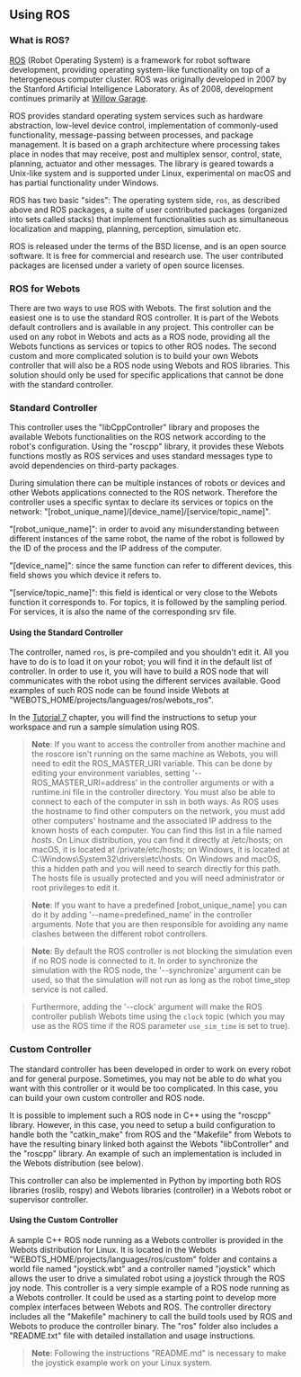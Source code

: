 ## Using ROS

### What is ROS?

[ROS](http://www.ros.org/) (Robot Operating System) is a framework for robot software development, providing operating system-like functionality on top of a heterogeneous computer cluster.
ROS was originally developed in 2007 by the Stanford Artificial Intelligence Laboratory.
As of 2008, development continues primarily at [Willow Garage](http://www.willowgarage.com/).

ROS provides standard operating system services such as hardware abstraction, low-level device control, implementation of commonly-used functionality, message-passing between processes, and package management.
It is based on a graph architecture where processing takes place in nodes that may receive, post and multiplex sensor, control, state, planning, actuator and other messages.
The library is geared towards a Unix-like system and is supported under Linux, experimental on macOS and has partial functionality under Windows.

ROS has two basic "sides": The operating system side, `ros`, as described above and ROS packages, a suite of user contributed packages (organized into sets called stacks) that implement functionalities such as simultaneous localization and mapping, planning, perception, simulation etc.

ROS is released under the terms of the BSD license, and is an open source software.
It is free for commercial and research use.
The user contributed packages are licensed under a variety of open source licenses.

### ROS for Webots

There are two ways to use ROS with Webots.
The first solution and the easiest one is to use the standard ROS controller.
It is part of the Webots default controllers and is available in any project.
This controller can be used on any robot in Webots and acts as a ROS node, providing all the Webots functions as services or topics to other ROS nodes.
The second custom and more complicated solution is to build your own Webots controller that will also be a ROS node using Webots and ROS libraries.
This solution should only be used for specific applications that cannot be done with the standard controller.

### Standard Controller

This controller uses the "libCppController" library and proposes the available Webots functionalities on the ROS network according to the robot's configuration.
Using the "roscpp" library, it provides these Webots functions mostly as ROS services and uses standard messages type to avoid dependencies on third-party packages.

During simulation there can be multiple instances of robots or devices and other Webots applications connected to the ROS network.
Therefore the controller uses a specific syntax to declare its services or topics on the network: "[robot\_unique\_name]/[device\_name]/[service/topic\_name]".

"[robot\_unique\_name]": in order to avoid any misunderstanding between different instances of the same robot, the name of the robot is followed by the ID of the process and the IP address of the computer.

"[device\_name]": since the same function can refer to different devices, this field shows you which device it refers to.

"[service/topic\_name]": this field is identical or very close to the Webots function it corresponds to.
For topics, it is followed by the sampling period.
For services, it is also the name of the corresponding srv file.

#### Using the Standard Controller

The controller, named `ros`, is pre-compiled and you shouldn't edit it.
All you have to do is to load it on your robot; you will find it in the default list of controller.
In order to use it, you will have to build a ROS node that will communicates with the robot using the different services available.
Good examples of such ROS node can be found inside Webots at "WEBOTS\_HOME/projects/languages/ros/webots\_ros".

In the [Tutorial 7](tutorial-7-using-ros.md) chapter, you will find the instructions to setup your workspace and run a sample simulation using ROS.

> **Note**: If you want to access the controller from another machine and the roscore isn't running on the same machine as Webots, you will need to edit the ROS\_MASTER\_URI variable.
This can be done by editing your environment variables, setting '--ROS\_MASTER\_URI=address' in the controller arguments or with a runtime.ini file in the controller directory.
You must also be able to connect to each of the computer in ssh in both ways.
As ROS uses the hostname to find other computers on the network, you must add other computers' hostname and the associated IP address to the known hosts of each computer.
You can find this list in a file named *hosts*.
On Linux distribution, you can find it directly at /etc/hosts; on macOS, it is located at /private/etc/hosts; on Windows, it is located at C:\Windows\System32\drivers\etc\hosts.
On Windows and macOS, this a hidden path and you will need to search directly for this path.
The hosts file is usually protected and you will need administrator or root privileges to edit it.

<!-- -->

> **Note**: If you want to have a predefined [robot\_unique\_name] you can do it by adding '--name=predefined\_name' in the controller arguments.
Note that you are then responsible for avoiding any name clashes between the different robot controllers.

<!-- -->

> **Note**: By default the ROS controller is not blocking the simulation even if no ROS node is connected to it.
In order to synchronize the simulation with the ROS node, the '--synchronize' argument can be used, so that the simulation will not run as long as the robot time\_step service is not called.

> Furthermore, adding the '--clock' argument will make the ROS controller publish Webots time using the `clock` topic (which you may use as the ROS time if the ROS parameter `use_sim_time` is set to true).

### Custom Controller

The standard controller has been developed in order to work on every robot and for general purpose.
Sometimes, you may not be able to do what you want with this controller or it would be too complicated.
In this case, you can build your own custom controller and ROS node.

It is possible to implement such a ROS node in C++ using the "roscpp" library.
However, in this case, you need to setup a build configuration to handle both the "catkin\_make" from ROS and the "Makefile" from Webots to have the resulting binary linked both against the Webots "libController" and the "roscpp" library.
An example of such an implementation is included in the Webots distribution (see below).

This controller can also be implemented in Python by importing both ROS libraries (roslib, rospy) and Webots libraries (controller) in a Webots robot or supervisor controller.

#### Using the Custom Controller

A sample C++ ROS node running as a Webots controller is provided in the Webots distribution for Linux.
It is located in the Webots "WEBOTS\_HOME/projects/languages/ros/custom" folder and contains a world file named "joystick.wbt" and a controller named "joystick" which allows the user to drive a simulated robot using a joystick through the ROS joy node.
This controller is a very simple example of a ROS node running as a Webots controller.
It could be used as a starting point to develop more complex interfaces between Webots and ROS.
The controller directory includes all the "Makefile" machinery to call the build tools used by ROS and Webots to produce the controller binary.
The "ros" folder also includes a "README.txt" file with detailed installation and usage instructions.

> **Note**: Following the instructions "README.md" is necessary to make the joystick example work on your Linux system.
